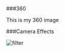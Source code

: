 ###360

This is my 360 image

<script src="//360.vizor.io/scripts/embed.js" data-vizorurl="https://360.vizor.io/embed/v/pb9w2" ></script>


###Camera Effects

![filter](untitled.jpg?raw=true "Optional Title")
